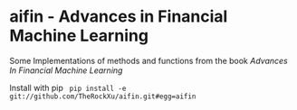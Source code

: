 # aifin - Advances in Financial Machine Learning
Some Implementations of methods and functions from the book *Advances In Financial Machine Learning*

Install with pip ` pip install -e git://github.com/TheRockXu/aifin.git#egg=aifin`

